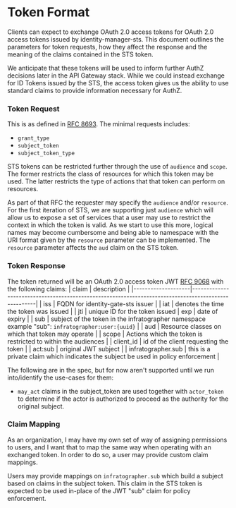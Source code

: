 # Token Format

Clients can expect to exchange OAuth 2.0 access tokens for OAuth 2.0 access tokens issued by identity-manager-sts. This document outlines the parameters for token requests, how they affect the response and the meaning of the claims contained in the STS token.

We anticipate that these tokens will be used to inform further AuthZ decisions later in the API Gateway stack. While we could instead exchange for ID Tokens issued by the STS, the access token gives us the ability to use standard claims to provide information necessary for AuthZ.

### Token Request

This is as defined in [RFC 8693]. The minimal requests includes:
- `grant_type`
- `subject_token`
- `subject_token_type`

STS tokens can be restricted further through the use of `audience` and `scope`. The former restricts the class of resources for which this token may be used. The latter restricts the type of actions that that token can perform on resources.

As part of that RFC the requester may specify the `audience` and/or `resource`. For the first iteration of STS, we are supporting just `audience` which will allow us to expose a set of services that a user may use to restrict the context in which the token is valid. As we start to use this more, logical names may become cumbersome and being able to namespace with the URI format given by the `resource` parameter can be implemented. The `resource` parameter affects the `aud` claim on the STS token.


### Token Response

The token returned will be an OAuth 2.0 access token JWT  [RFC 9068] with the following claims:
| claim              | description                                                                                         |
|--------------------|-----------------------------------------------------------------------------------------------------|
| iss                | FQDN for identity-gate-sts issuer                                                                   |
| iat                | denotes the time the token was issued                                                               |
| jti                | unique ID for the token issued
| exp | date of expiry                                                                  |
| sub                | subject of the token in the infratographer namespace<br>example "sub": `infratographer:user:{uuid}` |
| aud                | Resource classes on which that token may operate                                                    |
| scope              | Actions which the token is restricted to within the audiences                                       |
| client_id | id of the client requesting the token |
| act:sub            | original JWT subject                                             |
| infratographer.sub | this is a private claim which indicates the subject be used in policy enforcement                   |


The following are in the spec, but for now aren't supported until we run into/identify the use-cases for them:

- `may_act` claims in the subject_token are used together with   `actor_token` to determine if the actor is authorized to proceed as the authority for the original subject.


### Claim Mapping

As an organization, I may have my own set of way of assigning permissions to users, and I want that to map the same way when operating with an exchanged token. In order to do so, a user may provide custom claim mappings.

Users may provide mappings on `infratographer.sub` which build a subject based on claims in the subject token. This claim in the STS token is expected to be used in-place of the JWT "sub" claim for policy enforcement.


[RFC 8693]:  https://www.rfc-editor.org/rfc/rfc8693.html#name-token-exchange-request-and-
[RFC 9068]: https://www.rfc-editor.org/rfc/rfc9068.html#name-data-structure
